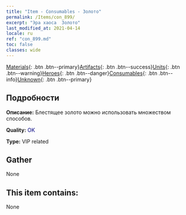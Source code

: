 ```yaml
---
title: "Item - Consumables - Золото"
permalink: /Items/con_899/
excerpt: "Эра хаоса  Золото"
last_modified_at: 2021-04-14
locale: ru
ref: "con_899.md"
toc: false
classes: wide
---
```

 [Materials](/ru/Items/){: .btn .btn--primary}[Artifacts](/ru/Items/Artifacts/){: .btn .btn--success}[Units](/ru/Items/Units/){: .btn .btn--warning}[Heroes](/ru/Items/Heroes/){: .btn .btn--danger}[Consumables](/ru/Items/Consumables/){: .btn .btn--info}[Unknown](/ru/Items/Unknown/){: .btn .btn--primary}

## Подробности
 **Описание:** Блестящее золото можно использовать множеством способов.

 **Quality:** <span style="color: #000080">OK</span>

 **Type:** VIP related

## Gather

  None

## This item contains:

  None

